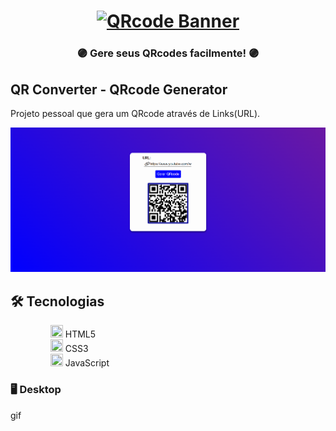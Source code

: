 <h1 align="center">
    <a href="https://ianvitor.github.io/DevFy/"><img alt="QRcode Banner" title="QRcode" src="./src/QRcode_banner.png" width="300px" /></a>
</h1>

<div align="center">
    <h3> 🟣 Gere seus QRcodes facilmente! 🟣 </h3>
</div>

## QR Converter - QRcode Generator

Projeto pessoal que gera um QRcode através de Links(URL).

<div align="center" >
  <img alt="QRcode layout" src="./src/GeradorQRcode.png">
</div>

## 🛠️ Tecnologias
<ul>
 <dd><img width=20px height=20px src='https://cdn.icon-icons.com/icons2/2107/PNG/512/file_type_html_icon_130541.png'> HTML5</dd>
 <dd><img width=20px height=20px src='https://icones.pro/wp-content/uploads/2022/08/css3.png'> CSS3</dd>
 <dd><img width=20px height=20px src='https://pcodinomebzero.neocities.org/Imagens/javascript1.png'> JavaScript</dd>
</ul> 

### 🖥️ Desktop
gif
